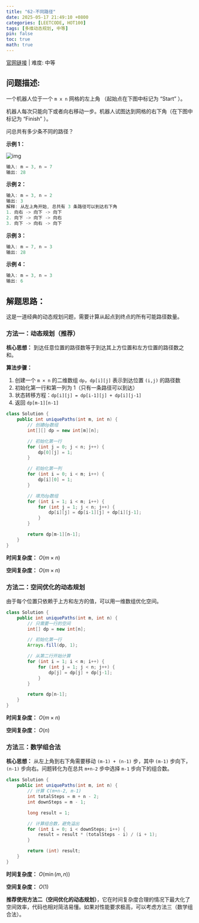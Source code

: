 ```yaml
---
title: "62-不同路径"
date: 2025-05-17 21:49:10 +0800
categories: [LEETCODE, HOT100]
tags: [多维动态规划, 中等]
pin: false
toc: true
math: true
---
```


[官网链接](https://leetcode.cn/problems/unique-paths/) \| 难度: 中等

## 问题描述:

一个机器人位于一个 `m x n` 网格的左上角 （起始点在下图中标记为 “Start” ）。

机器人每次只能向下或者向右移动一步。机器人试图达到网格的右下角（在下图中标记为 “Finish” ）。

问总共有多少条不同的路径？

**示例 1：**

![img](../assets/img/posts/leetcode/p62_0.png)

```java
输入: m = 3, n = 7
输出: 28
```

**示例 2：**

```java
输入: m = 3, n = 2
输出: 3
解释: 从左上角开始, 总共有 3 条路径可以到达右下角
1. 向右 -> 向下 -> 向下
2. 向下 -> 向下 -> 向右
3. 向下 -> 向右 -> 向下
```

**示例 3：**

```java
输入: m = 7, n = 3
输出: 28
```

**示例 4：**

```java
输入: m = 3, n = 3
输出: 6
```

## 解题思路：

这是一道经典的动态规划问题，需要计算从起点到终点的所有可能路径数量。

### 方法一：动态规划（推荐）

**核心思想：** 到达任意位置的路径数等于到达其上方位置和左方位置的路径数之和。

**算法步骤：**

1. 创建一个 `m × n` 的二维数组 `dp`，`dp[i][j]` 表示到达位置 `(i,j)` 的路径数
2. 初始化第一行和第一列为 1（只有一条路径可以到达）
3. 状态转移方程：`dp[i][j] = dp[i-1][j] + dp[i][j-1]`
4. 返回 `dp[m-1][n-1]`

```java
class Solution {
    public int uniquePaths(int m, int n) {
        // 创建dp数组
        int[][] dp = new int[m][n];

        // 初始化第一行
        for (int j = 0; j < n; j++) {
            dp[0][j] = 1;
        }

        // 初始化第一列
        for (int i = 0; i < m; i++) {
            dp[i][0] = 1;
        }

        // 填充dp数组
        for (int i = 1; i < m; i++) {
            for (int j = 1; j < n; j++) {
                dp[i][j] = dp[i-1][j] + dp[i][j-1];
            }
        }

        return dp[m-1][n-1];
    }
}
```

**时间复杂度：** $O(m \times n)$

**空间复杂度：** $O(m \times n)$

### 方法二：空间优化的动态规划

由于每个位置只依赖于上方和左方的值，可以用一维数组优化空间。

```java
class Solution {
    public int uniquePaths(int m, int n) {
        // 只需要一行的空间
        int[] dp = new int[n];

        // 初始化第一行
        Arrays.fill(dp, 1);

        // 从第二行开始计算
        for (int i = 1; i < m; i++) {
            for (int j = 1; j < n; j++) {
                dp[j] = dp[j] + dp[j-1];
            }
        }

        return dp[n-1];
    }
}
```

**时间复杂度：** $O(m \times n)$

**空间复杂度：** $O(n)$

### 方法三：数学组合法

**核心思想：** 从左上角到右下角需要移动 `(m-1) + (n-1)` 步，其中 `(m-1)` 步向下，`(n-1)` 步向右。问题转化为在总共 `m+n-2` 步中选择 `m-1` 步向下的组合数。

```java
class Solution {
    public int uniquePaths(int m, int n) {
        // 计算 C(m+n-2, m-1)
        int totalSteps = m + n - 2;
        int downSteps = m - 1;

        long result = 1;

        // 计算组合数，避免溢出
        for (int i = 0; i < downSteps; i++) {
            result = result * (totalSteps - i) / (i + 1);
        }

        return (int) result;
    }
}
```

**时间复杂度：** $O(\min(m, n))$

**空间复杂度：** $O(1)$

**推荐使用方法二（空间优化的动态规划）**，它在时间复杂度合理的情况下最大化了空间效率，代码也相对简洁易懂。如果对性能要求极高，可以考虑方法三（数学组合法）。

